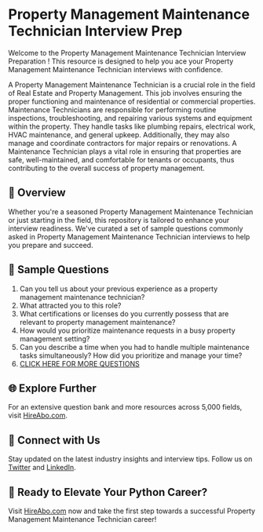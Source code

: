 # Property Management Maintenance Technician Interview Prep

Welcome to the Property Management Maintenance Technician Interview Preparation ! This resource is designed to help you ace your Property Management Maintenance Technician interviews with confidence.

A Property Management Maintenance Technician is a crucial role in the field of Real Estate and Property Management. This job involves ensuring the proper functioning and maintenance of residential or commercial properties. Maintenance Technicians are responsible for performing routine inspections, troubleshooting, and repairing various systems and equipment within the property. They handle tasks like plumbing repairs, electrical work, HVAC maintenance, and general upkeep. Additionally, they may also manage and coordinate contractors for major repairs or renovations. A Maintenance Technician plays a vital role in ensuring that properties are safe, well-maintained, and comfortable for tenants or occupants, thus contributing to the overall success of property management.

## 🚀 Overview

Whether you're a seasoned Property Management Maintenance Technician or just starting in the field, this repository is tailored to enhance your interview readiness. We've curated a set of sample questions commonly asked in Property Management Maintenance Technician interviews to help you prepare and succeed.

## 📝 Sample Questions

1. Can you tell us about your previous experience as a property management maintenance technician?
2. What attracted you to this role?
3. What certifications or licenses do you currently possess that are relevant to property management maintenance?
4. How would you prioritize maintenance requests in a busy property management setting?
5. Can you describe a time when you had to handle multiple maintenance tasks simultaneously? How did you prioritize and manage your time?
6. [CLICK HERE FOR MORE QUESTIONS](https://hireabo.com/job/21_1_20/Property%20Management%20Maintenance%20Technician)

## 🌐 Explore Further

For an extensive question bank and more resources across 5,000 fields, visit [HireAbo.com](https://www.hireabo.com).

## 📱 Connect with Us

Stay updated on the latest industry insights and interview tips. Follow us on [Twitter](https://twitter.com/hireabo) and [LinkedIn](https://www.linkedin.com/in/hire-abo-3609972a8/).

## 🚀 Ready to Elevate Your Python Career?

Visit [HireAbo.com](https://www.hireabo.com) now and take the first step towards a successful Property Management Maintenance Technician career!